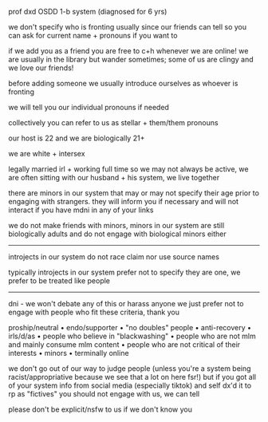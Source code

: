 prof dxd OSDD 1-b system (diagnosed for 6 yrs)

we don't specify who is fronting usually since our friends can tell so you can ask for current name + pronouns if you want to

if we add you as a friend you are free to c+h whenever we are online! we are usually in the library but wander sometimes; some of us are clingy and we love our friends!

before adding someone we usually introduce ourselves as whoever is fronting

we will tell you our individual pronouns if needed

collectively you can refer to us as stellar + them/them pronouns

our host is 22 and we are biologically 21+ 

we are white + intersex 

legally married irl + working full time so we may not always be active, we are often sitting with our husband + his system, we live together

there are minors in our system that may or may not specify their age prior to engaging with strangers. they will inform you if necessary and will not interact if you have mdni in any of your links

we do not make friends with minors, minors in our system are still biologically adults and do not engage with biological minors either

---

introjects in our system do not race claim nor use source names

typically introjects in our system prefer not to specify they are one, we prefer to be treated like people

---

dni - we won't debate any of this or harass anyone we just prefer not to engage with people who fit these criteria, thank you

proship/neutral • endo/supporter • "no doubles" people • anti-recovery • irls/d/as • people who believe in "blackwashing" • people who are not mlm and mainly consume mlm content • people who are not critical of their interests • minors • terminally online

we don't go out of our way to judge people (unless you're a system being racist/appropriative because we see that a lot on here fsr!) but if you got all of your system info from social media (especially tiktok) and self dx'd it to rp as "fictives" you should not engage with us, we can tell

please don't be explicit/nsfw to us if we don't know you
